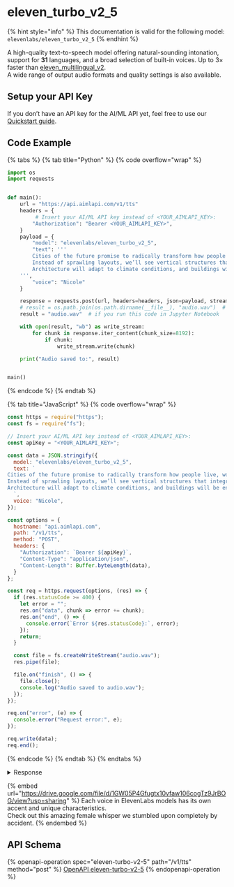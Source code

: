 # eleven\_turbo\_v2\_5

{% hint style="info" %}
This documentation is valid for the following model:  `elevenlabs/eleven_turbo_v2_5`
{% endhint %}

A high-quality text-to-speech model offering natural-sounding intonation, support for **31** languages, and a broad selection of built-in voices. Up to 3× faster than [eleven\_multilingual\_v2](eleven_multilingual_v2.md).\
A wide range of output audio formats and quality settings is also available.

## Setup your API Key

If you don’t have an API key for the AI/ML API yet, feel free to use our [Quickstart guide](https://docs.aimlapi.com/quickstart/setting-up).

## Code Example

{% tabs %}
{% tab title="Python" %}
{% code overflow="wrap" %}
```python
import os
import requests


def main():
    url = "https://api.aimlapi.com/v1/tts"
    headers = {
         # Insert your AI/ML API key instead of <YOUR_AIMLAPI_KEY>:
        "Authorization": "Bearer <YOUR_AIMLAPI_KEY>",
    }
    payload = {
        "model": "elevenlabs/eleven_turbo_v2_5",
        "text": '''
        Cities of the future promise to radically transform how people live, work, and move. 
        Instead of sprawling layouts, we’ll see vertical structures that integrate residential, work, and public spaces into single, self-sustaining ecosystems. 
        Architecture will adapt to climate conditions, and buildings will be energy-efficient—generating power through solar panels, wind turbines, and even foot traffic.
    ''',
        "voice": "Nicole"
    }

    response = requests.post(url, headers=headers, json=payload, stream=True)
    # result = os.path.join(os.path.dirname(__file__), "audio.wav")  # if you run this code as a .py file
    result = "audio.wav"  # if you run this code in Jupyter Notebook    

    with open(result, "wb") as write_stream:
        for chunk in response.iter_content(chunk_size=8192):
            if chunk:
                write_stream.write(chunk)

    print("Audio saved to:", result)


main()
```
{% endcode %}
{% endtab %}

{% tab title="JavaScript" %}
{% code overflow="wrap" %}
```javascript
const https = require("https");
const fs = require("fs");

// Insert your AI/ML API key instead of <YOUR_AIMLAPI_KEY>:
const apiKey = "<YOUR_AIMLAPI_KEY>";

const data = JSON.stringify({
  model: "elevenlabs/eleven_turbo_v2_5",
  text: `
Cities of the future promise to radically transform how people live, work, and move. 
Instead of sprawling layouts, we’ll see vertical structures that integrate residential, work, and public spaces into single, self-sustaining ecosystems. 
Architecture will adapt to climate conditions, and buildings will be energy-efficient—generating power through solar panels, wind turbines, and even foot traffic.
  `,
  voice: "Nicole",
});

const options = {
  hostname: "api.aimlapi.com",
  path: "/v1/tts",
  method: "POST",
  headers: {
    "Authorization": `Bearer ${apiKey}`,
    "Content-Type": "application/json",
    "Content-Length": Buffer.byteLength(data),
  }
};

const req = https.request(options, (res) => {
  if (res.statusCode >= 400) {
    let error = "";
    res.on("data", chunk => error += chunk);
    res.on("end", () => {
      console.error(`Error ${res.statusCode}:`, error);
    });
    return;
  }

  const file = fs.createWriteStream("audio.wav");
  res.pipe(file);

  file.on("finish", () => {
    file.close();
    console.log("Audio saved to audio.wav");
  });
});

req.on("error", (e) => {
  console.error("Request error:", e);
});

req.write(data);
req.end();
```
{% endcode %}
{% endtab %}
{% endtabs %}

<details>

<summary>Response</summary>

```
Audio saved to: audio.wav
```

</details>

{% embed url="https://drive.google.com/file/d/1GW05P4Gfugtx10vfaw106cogTz9JrBOG/view?usp=sharing" %}
Each voice in ElevenLabs models has its own accent and unique characteristics. \
Check out this amazing female whisper we stumbled upon completely by accident.
{% endembed %}

## API Schema

{% openapi-operation spec="eleven-turbo-v2-5" path="/v1/tts" method="post" %}
[OpenAPI eleven-turbo-v2-5](https://raw.githubusercontent.com/aimlapi/api-docs/refs/heads/main/docs/api-references/speech-models/ElevenLabs/eleven_turbo_v2_5.json)
{% endopenapi-operation %}
